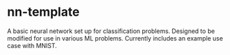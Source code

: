 # nn-template

A basic neural network set up for classification problems. Designed to be modified for use in various ML problems. Currently includes an example use case with MNIST.

